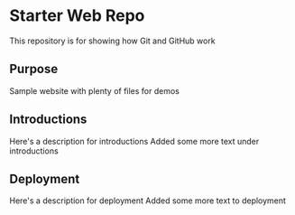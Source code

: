 # Starter Web Repo

This repository is for showing how Git and GitHub work

## Purpose

Sample website with plenty of files for demos

## Introductions

Here's a description for introductions
Added some more text under introductions

## Deployment

Here's a description for deployment
Added some more text to deployment